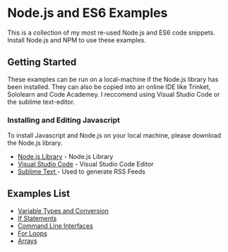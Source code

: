 # Node.js and ES6 Examples

This is a collection of my most re-used Node.js and ES6 code snippets. Install Node.js and NPM to use these examples.

## Getting Started

These examples can be run on a local-machine if the Node.js library has been installed. They can also be copied into an online IDE like Trinket, Sololearn and Code Academey. I reccomend using Visual Studio Code or the sublime text-editor.

### Installing and Editing Javascript
To install Javascript and Node.js on your local machine, please download the Node.js library.

* [Node.js Library](https://nodejs.org/en/) - Node.js Library
* [Visual Studio Code](https://code.visualstudio.com/) - Visual Studio Code Editor
* [Sublime Text ](https://www.sublimetext.com/) - Used to generate RSS Feeds

## Examples List

* [Variable Types and Conversion](https://www.python.org/)
* [If Statements](https://code.visualstudio.com/)
* [Command Line Interfaces](https://code.visualstudio.com/) 
* [For Loops](https://code.visualstudio.com/) 
* [Arrays](https://code.visualstudio.com/) 
